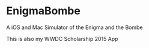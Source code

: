 # EnigmaBombe
A iOS and Mac Simulator of the Enigma and the Bombe

This is also my WWDC Scholarship 2015 App
